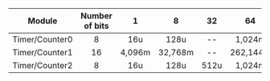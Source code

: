  **Module** | **Number of bits** | **1** | **8** | **32** | **64** | **128** | **256** | **1024** |
   | :-: | :-: | :-: | :-: | :-: | :-: | :-: | :-: | :-: |
   | Timer/Counter0 | 8  | 16u | 128u | -- | 1,024m| -- | 4,096m | 16,384m |
   | Timer/Counter1 | 16 | 4,096m    |   32,768m   | -- | 262,144m | -- | 1,048576 | 4,194304 |
   | Timer/Counter2 | 8  |   16u  | 128u     | 512u   | 1,024m |  2,048m  | 4,096m | 16,384m |
